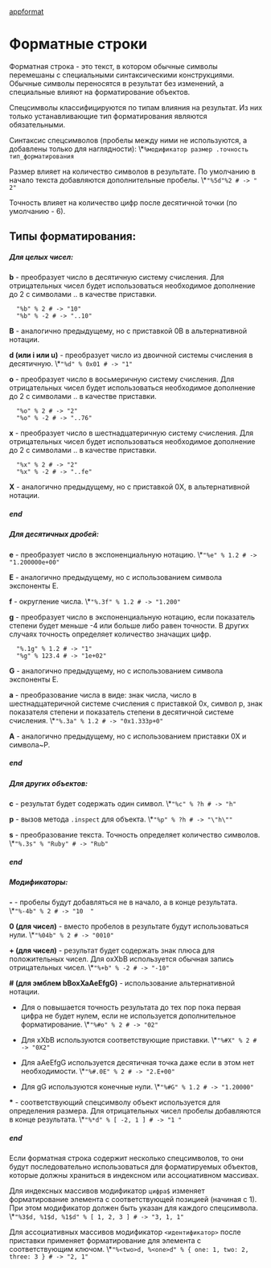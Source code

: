 [appformat]()
# Форматные строки

Форматная строка - это текст, в котором обычные символы перемешаны с специальными синтаксическими конструкциями. Обычные символы переносятся в результат без изменений, а специальные влияют на форматирование объектов.

Спецсимволы классифицируются по типам влияния на результат. Из них только устанавливающие тип форматирования являются обязательными.

Синтаксис спецсимволов (пробелы между ними не используются, а добавлены только для наглядности):
\\*`%модификатор размер .точность тип_форматирования`

Размер влияет на количество символов в результате. По умолчанию в начало текста добавляются дополнительные пробелы.
\\*`"%5d"%2 # -> "    2"`

Точность влияет на количество цифр после десятичной точки (по умолчанию - 6).

## Типы форматирования:

##### Для целых чисел:
**b** - преобразует число в десятичную систему счисления. Для отрицательных чисел будет использоваться необходимое дополнение до 2 с символами .. в качестве приставки.
```
  "%b" % 2 # -> "10"
  "%b" % -2 # -> "..10"
```

**B** - аналогично предыдущему, но с приставкой 0B в альтернативной нотации.
  
**d (или i или u)** - преобразует число из двоичной системы счисления в десятичную.
\\*`"%d" % 0x01 # -> "1"`
  
**o** - преобразует число в восьмеричную систему счисления. Для отрицательных чисел будет использоваться необходимое дополнение до 2 с символами .. в качестве приставки.
```
  "%o" % 2 # -> "2"
  "%o" % -2 # -> "..76"
```
  
**x** - преобразует число в шестнадцатеричную систему счисления. Для отрицательных чисел будет использоваться необходимое дополнение до 2 с символами .. в качестве приставки.
```
  "%x" % 2 # -> "2"
  "%x" % -2 # -> "..fe"
```
  
**X** - аналогично предыдущему, но с приставкой 0X,  в альтернативной нотации.
##### end

##### Для десятичных дробей:
**e** - преобразует число в экспоненциальную нотацию.
\\*`"%e" % 1.2 # -> "1.200000e+00"`
  
**E** - аналогично предыдущему, но с использованием символа экспоненты E.
  
**f** - округление числа.
\\*`"%.3f" % 1.2 # -> "1.200"`
  
**g** - преобразует число в экспоненциальную нотацию, если показатель степени будет меньше -4 или больше либо равен точности. В других случаях точность определяет количество значащих цифр.
```
  "%.1g" % 1.2 # -> "1"
  "%g" % 123.4 # -> "1e+02"
```
  
**G** - аналогично предыдущему, но с использованием символа экспоненты E.

**a** - преобразование числа в виде: знак числа, число в шестнадцатеричной системе счисления с приставкой 0x, символ p, знак показателя степени и показатель степени в десятичной системе счисления.
\\*`"%.3a" % 1.2 # -> "0x1.333p+0"`
  
**A** - аналогично предыдущему, но с использованием приставки 0X и символа~P.
##### end

##### Для других объектов:
**c** - результат будет содержать один символ.
\\*`"%с" % ?h # -> "h"`
  
**p** - вызов метода `.inspect` для объекта.
\\*`"%p" % ?h # -> "\"h\""`
  
**s** - преобразование текста. Точность определяет количество символов.
\\*`"%.3s" % "Ruby" # -> "Rub"`
##### end

##### Модификаторы:
**-** - пробелы будут добавляться не в начало, а в конце результата.
\\*`"%-4b" % 2 # -> "10  "`

**0 (для чисел)** - вместо пробелов в результате будут использоваться нули.
\\*`"%04b" % 2 # -> "0010"`
  
**+ (для чисел)** - результат будет содержать знак плюса для положительных чисел. Для oxXbB используется обычная запись отрицательных чисел.
\\*`"%+b" % -2 # -> "-10"`
  
**# (для эмблем bBoxXaAeEfgG)** - использование альтернативной нотации.
  
  + Для o повышается точность результата до тех пор пока первая цифра не будет нулем, если не используется дополнительное форматирование.
  \\*`"%#o" % 2 # -> "02"`

  + Для xXbB используются соответствующие приставки.
  \\*`"%#X" % 2 # -> "0X2"`

  + Для aAeEfgG используется десятичная точка даже если в этом нет необходимости.
  \\*`"%#.0E" % 2 # -> "2.E+00"`

  + Для gG используются конечные нули.
  \\*`"%#G" % 1.2 # -> "1.20000"`
  
**\*** - соответствующий спецсимволу объект используется для определения размера. Для отрицательных чисел пробелы добавляются в конце результата.
\\*`"%*d" % [ -2, 1 ] # -> "1 "`
##### end

Если форматная строка содержит несколько спецсимволов, то они будут последовательно использоваться для форматируемых объектов, которые должны храниться в индексном или ассоциативном массивах.

Для индексных массивов модификатор `цифра$` изменяет форматирование элемента с соответствующей позицией (начиная с 1). При этом модификатор должен быть указан для каждого спецсимвола.
\\*`"%3$d, %1$d, %1$d" % [ 1, 2, 3 ] # -> "3, 1, 1"`

Для ассоциативных массивов модификатор `<идентификатор>` после приставки применяет форматирование для элемента с соответствующим ключом.
\\*`"%<two>d, %<one>d" % { one: 1, two: 2, three: 3 } # -> "2, 1"`